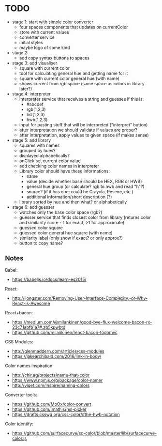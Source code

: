 # TODO

- stage 1: start with simple color converter
    - four spaces components that updates on currentColor
    - store with current values
    - converter service
    - initial styles
    - maybe logo of some kind
- stage 2:
    - add copy syntax buttons to spaces
- stage 3: add visualiser
    - square with current color
    - tool for calculating general hue and getting name for it
    - square with current color general hue (with name)
    - shows current from rgb space (same space as colors in library later?)
- stage 4: interpreter
    - interpreter service that receives a string and guesses if this is:
        - #abcdef
        - rgb(1,2,3)
        - hsl(1,2,3)
        - hwb(1,2,3)
    - input for pasting stuff that will be interpreted ("interpret" button)
    - after interpretation we should validate if values are proper?
    - after interpretation, apply values to given space (if makes sense)
- stage 5: add library
    - squares with names
    - grouped by hues?
    - displayed alphabetically?
    - onClick set current color value
    - add checking color names in interpreter
    - Library color should have these informations:
        - name
        - value (decide whether base should be HEX, RGB or HWB)
        - general hue group (or calculate? rgb.to.hwb and read "h"?)
        - source? (if it has one; could be Crayola, Resene, etc.)
        - additional information/short description (?)
    - library sorted by hue and then what? or alphabetically
- stage 6: add guesser
    - watches only the base color space (rgb?)
    - guesser service that finds closest color from library (returns color and similarity score - 1 for exact, >1 for approximate)
    - guessed color square
    - guessed color general hue square (with name)
    - similarity label (only show if exact? or only approx?)
    - button to copy name?

## Notes

Babel:
- https://babeljs.io/docs/learn-es2015/

React:
- http://jlongster.com/Removing-User-Interface-Complexity,-or-Why-React-is-Awesome

React+bacon:
- https://medium.com/@milankinen/good-bye-flux-welcome-bacon-rx-23c71abfb1a7#.zb5kpwbtd
- https://github.com/milankinen/react-bacon-todomvc

CSS Modules:
- http://glenmaddern.com/articles/css-modules
- https://jakearchibald.com/2016/link-in-body/

Color names inspiration:
- http://chir.ag/projects/name-that-color
- https://www.npmjs.org/package/color-namer
- http://viget.com/inspire/naming-colors

Converter tools:
- https://github.com/MoOx/color-convert
- https://github.com/imathis/hsl-picker
- https://drafts.csswg.org/css-color/#the-hwb-notation

Color identify:
- https://github.com/surfacecurve/sc-color/blob/master/lib/surfacecurve-color.js
